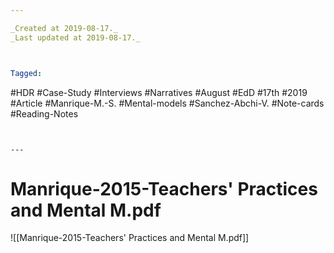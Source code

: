 ```yaml
---

_Created at 2019-08-17._
_Last updated at 2019-08-17._



Tagged: 
```
#HDR #Case-Study #Interviews #Narratives #August #EdD #17th #2019 #Article #Manrique-M.-S. #Mental-models #Sanchez-Abchi-V. #Note-cards #Reading-Notes
```


---
```


# Manrique-2015-Teachers' Practices and Mental M.pdf


![[Manrique-2015-Teachers' Practices and Mental M.pdf]]

